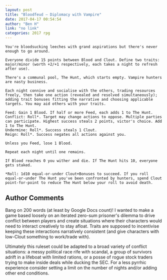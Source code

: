 ```yaml
---
layout: post
title: "Bloodfeud – Diplomacy with Vampire"
date: 2017-04-17 00:54:54
author: "Ben H"
link: "no link"
categories: 2017 rpg
---
```

```
You're bloodsucking leeches with grand aspirations but there's never enough to go around.

Everyone divide 15 points between Blood and Clout. Define two traits: major/minor (worth +2/+1 respectively, each takes a night to refresh after use).

There's a communal pool, The Hunt, which starts empty. Vampire hunters are nasty business.

Each night connive and socialise with the others, trading resources freely, then take one action (revealed and resolved simultaneously); adding trait bonuses fitting the narrative and choosing applicable targets. You may aid others with your traits.

Feed: Gain 1 Blood. If half or more Feed, each adds 1 to The Hunt.
Conflict: Roll*. Target may change actions to oppose. Multiple parties can participate. Highest success steals 2 points, victor's choice. Add 1 to The Hunt.
Undermine: Roll*. Success steals 1 Clout.
Reign: Roll*. Success negates all actions against you.

Unless you Feed, lose 1 Blood.

Repeat each night until one remains.

If Blood reaches 0 you wither and die. If The Hunt hits 10, everyone gets staked.

*Roll: 1d10 equal-or-under Clout+Bonuses to succeed. If you roll equal-or-under The Hunt you've been confronted by hunters, spend Clout point-for-point to reduce The Hunt below your roll to avoid death.
```
## Author Comments 

Bang on 200 words (at least by Google Docs count)! I wanted to make a game based loosely on an iterated zero-sum prisoner's dilemma to drive conflict between players and create situations where their characters would need to interact creatively to stay afloat. Traits are supposed to incentivise keeping these interactions narratively consistent (and give characters with low-Clout something to work/trade with).

Ultimately this ruleset could be adapted to a broad variety of conflict situations: a messy political race rife with scandal, a group of survivors adrift in a lifeboat with limited rations, or a posse of rogue stock traders trying to make inside deals while ducking the SEC. For a less pyrrhic experience consider setting a limit on the number of nights and/or adding other end conditions.

